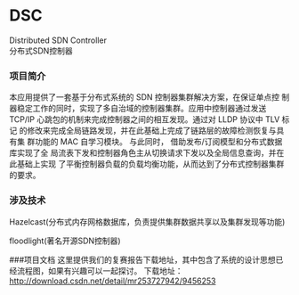 # DSC
Distributed SDN Controller  
分布式SDN控制器

### 项目简介

<p>本应用提供了一套基于分布式系统的 SDN 控制器集群解决方案，在保证单点控
制器稳定工作的同时，实现了多自治域的控制器集群。应用中控制器通过发送
TCP/IP 心跳包的机制来完成控制器之间的相互发现。通过对 LLDP 协议中 TLV 标记
的修改来完成全局链路发现，并在此基础上完成了链路层的故障检测恢复与具有集
群功能的 MAC 自学习模块。 与此同时， 借助发布/订阅模型和分布式数据库实现了全
局流表下发和控制器角色主从切换请求下发以及全局信息查询，并在此基础上实现
了平衡控制器负载的负载均衡功能，从而达到了分布式控制器集群的要求。

### 涉及技术

Hazelcast(分布式内存网格数据库，负责提供集群数据共享以及集群发现等功能)

floodlight(著名开源SDN控制器)

###项目文档
这里提供我们的复赛报告下载地址，其中包含了系统的设计思想已经流程图，如果有兴趣可以一起探讨。
下载地址：http://download.csdn.net/detail/mr253727942/9456253
